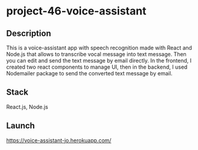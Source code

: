 # project-46-voice-assistant

## Description
This is a voice-assistant app with speech recognition made with React and Node.js that allows to transcribe vocal message into text message. Then you can edit and send the text message by email directly. In the frontend, I created two react components to manage UI, then in the backend, I used Nodemailer package to send the converted text message by email.  

## Stack
React.js, Node.js

## Launch
https://voice-assistant-jo.herokuapp.com/